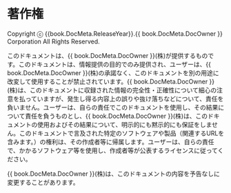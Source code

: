 # 著作権

Copyright ⓒ {{book.DocMeta.ReleaseYear}}.{{ book.DocMeta.DocOwner }} Corporation All Rights Reserved.

このドキュメントは、{{ book.DocMeta.DocOwner }}(株)が提供するものです。このドキュメントは、情報提供の目的でのみ提供され、ユーザーは、{{ book.DocMeta.DocOwner }}(株)の承諾なく、このドキュメントを別の用途に改変して使用することが禁止されています。{{ book.DocMeta.DocOwner }}(株)は、このドキュメントに収録された情報の完全性・正確性について細心の注意を払っていますが、発生し得る内容上の誤りや抜け落ちなどについて、責任を負いません。ユーザーは、自らの責任でこのドキュメントを使用し、その結果について責任を負うものとし、{{ book.DocMeta.DocOwner }}(株)は、このドキュメントの使用およびその結果について、明示的にも黙示的にも保証をしません。このドキュメントで言及された特定のソフトウェアや製品（関連するURLを含みます。）の権利は、その作成者等に帰属します。ユーザーは、自らの責任で、かかるソフトウェア等を使用し、作成者等が公表するライセンスに従ってください。

{{ book.DocMeta.DocOwner }}(株)は、このドキュメントの内容を予告なしに変更することがあります。
